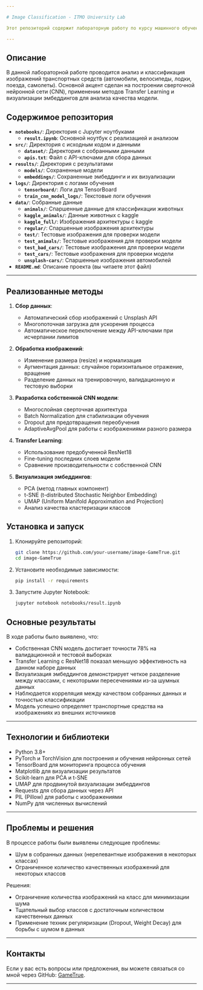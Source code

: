 ```yaml
---

# Image Classification - ITMO University Lab

Этот репозиторий содержит лабораторную работу по курсу машинного обучения в университете ИТМО, посвященную обработке и классификации изображений различных видов транспорта.

---
```


## Описание

В данной лабораторной работе проводится анализ и классификация изображений транспортных средств (автомобили, велосипеды, лодки, поезда, самолеты). Основной акцент сделан на построении сверточной нейронной сети (CNN), применении методов Transfer Learning и визуализации эмбеддингов для анализа качества модели.

## Содержимое репозитория

- **`notebooks/`**: Директория с Jupyter ноутбуками
  - **`result.ipynb`**: Основной ноутбук с реализацией и анализом
- **`src/`**: Директория с исходным кодом и данными
  - **`dataset/`**: Директория с собранными данными
  - **`apis.txt`**: Файл с API-ключами для сбора данных
- **`results/`**: Директория с результатами
  - **`models/`**: Сохраненные модели
  - **`embeddings/`**: Сохраненные эмбеддинги и их визуализации
- **`logs/`**: Директория с логами обучения
  - **`tensorboard/`**: Логи для TensorBoard
  - **`train_cnn_model_logs/`**: Текстовые логи обучения
- **`data/`**: Собранные данные
  - **`animals/`**: Спаршенные данные для классификации животных
  - **`kaggle_animals/`**: Данные животных с kaggle
  - **`kaggle_full/`**: Изображения архитектуры с kaggle
  - **`regular/`**: Спаршенные изображения архитектуры
  - **`test/`**: Тестовые изображения для проверки модели
  - **`test_animals/`**: Тестовые изображения для проверки модели
  - **`test_bad_cars/`**: Тестовые изображения для проверки модели
  - **`test_cars/`**: Тестовые изображения для проверки модели
  - **`unsplash-cars/`**: Спаршенные изображения автомобилей
- **`README.md`**: Описание проекта (вы читаете этот файл)

---

## Реализованные методы

1. **Сбор данных**:
   - Автоматический сбор изображений с Unsplash API
   - Многопоточная загрузка для ускорения процесса
   - Автоматическое переключение между API-ключами при исчерпании лимитов

2. **Обработка изображений**:
   - Изменение размера (resize) и нормализация
   - Аугментация данных: случайное горизонтальное отражение, вращение
   - Разделение данных на тренировочную, валидационную и тестовую выборки

3. **Разработка собственной CNN модели**:
   - Многослойная сверточная архитектура
   - Batch Normalization для стабилизации обучения
   - Dropout для предотвращения переобучения
   - AdaptiveAvgPool для работы с изображениями разного размера

4. **Transfer Learning**:
   - Использование предобученной ResNet18
   - Fine-tuning последних слоев модели
   - Сравнение производительности с собственной CNN

5. **Визуализация эмбеддингов**:
   - PCA (метод главных компонент)
   - t-SNE (t-distributed Stochastic Neighbor Embedding)
   - UMAP (Uniform Manifold Approximation and Projection)
   - Анализ качества кластеризации классов

## Установка и запуск

1. Клонируйте репозиторий:
   ```bash
   git clone https://github.com/your-username/image-GameTrue.git
   cd image-GameTrue
   ```

2. Установите необходимые зависимости:
   ```bash
   pip install -r requirements
   ```

3. Запустите Jupyter Notebook:
   ```bash
   jupyter notebook notebooks/result.ipynb
   ```

## Основные результаты

В ходе работы было выявлено, что:
- Собственная CNN модель достигает точности 78% на валидационной и тестовой выборках
- Transfer Learning с ResNet18 показал меньшую эффективность на данном наборе данных
- Визуализация эмбеддингов демонстрирует четкое разделение между классами, с некоторыми пересечениями из-за шумных данных
- Наблюдается корреляция между качеством собранных данных и точностью классификации
- Модель успешно определяет транспортные средства на изображениях из внешних источников

---

## Технологии и библиотеки

- Python 3.8+
- PyTorch и TorchVision для построения и обучения нейронных сетей
- TensorBoard для мониторинга процесса обучения
- Matplotlib для визуализации результатов
- Scikit-learn для PCA и t-SNE
- UMAP для продвинутой визуализации эмбеддингов
- Requests для сбора данных через API
- PIL (Pillow) для работы с изображениями
- NumPy для численных вычислений

---

## Проблемы и решения

В процессе работы были выявлены следующие проблемы:
- Шум в собранных данных (нерелевантные изображения в некоторых классах)
- Ограниченное количество качественных изображений для некоторых классов

Решения:
- Ограничение количества изображений на класс для минимизации шума
- Тщательный выбор классов с достаточным количеством качественных данных
- Применение техник регуляризации (Dropout, Weight Decay) для борьбы с шумом в данных

---

## Контакты

Если у вас есть вопросы или предложения, вы можете связаться со мной через GitHub: [GameTrue](https://github.com/GameTrue).

---